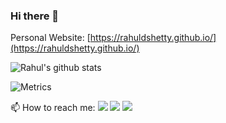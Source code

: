 ### Hi there 👋

Personal Website: [https://rahuldshetty.github.io/](https://rahuldshetty.github.io/)

![Rahul's github stats](https://github-readme-stats.vercel.app/api?username=rahuldshetty&show_icons=true&theme=dark)

![Metrics](https://metrics.lecoq.io/rahuldshetty?template=classic&followup=1&isocalendar=1&languages=1&pagespeed=1&stars=1&pagespeed.detailed=true&pagespeed.screenshot=true&isocalendar.duration=full-year&stars.limit=4&config.timezone=Asia%2FCalcutta)

📫 How to reach me: 
<a href="https://twitter.com/rahul_dshetty"><img src="https://img.shields.io/badge/Twitter--_.svg?style=social&logo=twitter" ></a> <a href="https://www.linkedin.com/in/rahul-d-shetty-b20754170"><img src="https://img.shields.io/badge/LinkedIn--_.svg?style=social&logo=linkedin"></a> <a href="https://www.hackerrank.com/rahuldshetty"><img src="https://img.shields.io/badge/HackerRank--_.svg?style=social&logo=hackerrank"></a>
